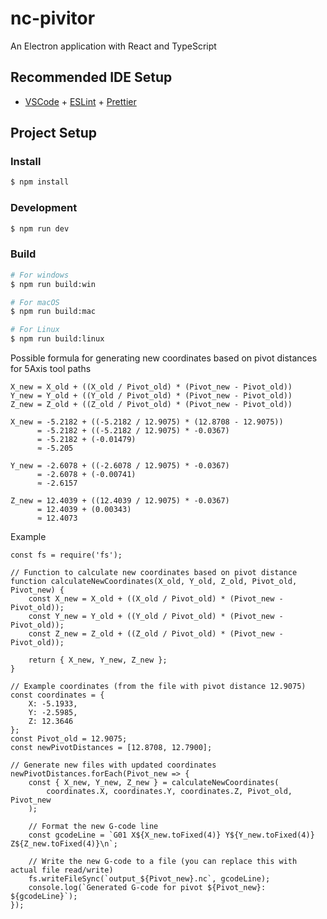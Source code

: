# nc-pivitor

An Electron application with React and TypeScript

## Recommended IDE Setup

- [VSCode](https://code.visualstudio.com/) + [ESLint](https://marketplace.visualstudio.com/items?itemName=dbaeumer.vscode-eslint) + [Prettier](https://marketplace.visualstudio.com/items?itemName=esbenp.prettier-vscode)

## Project Setup

### Install

```bash
$ npm install
```

### Development

```bash
$ npm run dev
```

### Build

```bash
# For windows
$ npm run build:win

# For macOS
$ npm run build:mac

# For Linux
$ npm run build:linux
```

Possible formula for generating new coordinates based on pivot distances for 5Axis tool paths

```
X_new = X_old + ((X_old / Pivot_old) * (Pivot_new - Pivot_old))
Y_new = Y_old + ((Y_old / Pivot_old) * (Pivot_new - Pivot_old))
Z_new = Z_old + ((Z_old / Pivot_old) * (Pivot_new - Pivot_old))
```

```
X_new = -5.2182 + ((-5.2182 / 12.9075) * (12.8708 - 12.9075))
      = -5.2182 + ((-5.2182 / 12.9075) * -0.0367)
      = -5.2182 + (-0.01479)
      ≈ -5.205

Y_new = -2.6078 + ((-2.6078 / 12.9075) * -0.0367)
      = -2.6078 + (-0.00741)
      ≈ -2.6157

Z_new = 12.4039 + ((12.4039 / 12.9075) * -0.0367)
      = 12.4039 + (0.00343)
      ≈ 12.4073
```

Example

```
const fs = require('fs');

// Function to calculate new coordinates based on pivot distance
function calculateNewCoordinates(X_old, Y_old, Z_old, Pivot_old, Pivot_new) {
    const X_new = X_old + ((X_old / Pivot_old) * (Pivot_new - Pivot_old));
    const Y_new = Y_old + ((Y_old / Pivot_old) * (Pivot_new - Pivot_old));
    const Z_new = Z_old + ((Z_old / Pivot_old) * (Pivot_new - Pivot_old));

    return { X_new, Y_new, Z_new };
}

// Example coordinates (from the file with pivot distance 12.9075)
const coordinates = {
    X: -5.1933,
    Y: -2.5985,
    Z: 12.3646
};
const Pivot_old = 12.9075;
const newPivotDistances = [12.8708, 12.7900];

// Generate new files with updated coordinates
newPivotDistances.forEach(Pivot_new => {
    const { X_new, Y_new, Z_new } = calculateNewCoordinates(
        coordinates.X, coordinates.Y, coordinates.Z, Pivot_old, Pivot_new
    );

    // Format the new G-code line
    const gcodeLine = `G01 X${X_new.toFixed(4)} Y${Y_new.toFixed(4)} Z${Z_new.toFixed(4)}\n`;

    // Write the new G-code to a file (you can replace this with actual file read/write)
    fs.writeFileSync(`output_${Pivot_new}.nc`, gcodeLine);
    console.log(`Generated G-code for pivot ${Pivot_new}: ${gcodeLine}`);
});

```
